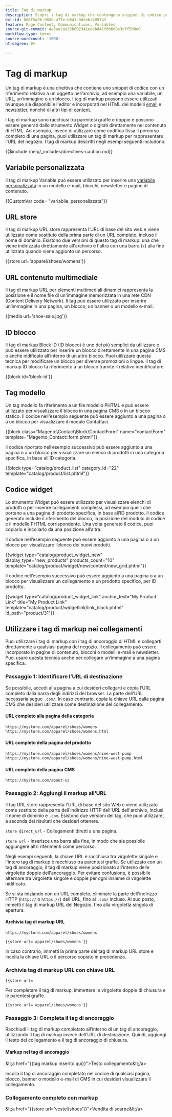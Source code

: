 ```yaml
---
title: Tag di markup
description: Scopri i tag di markup che contengono snippet di codice per fare riferimento a un oggetto nell’archivio.
exl-id: 0d6f5a9b-983d-473e-b641-0dceba40974f
feature: Page Content, Communications, Variables
source-git-commit: 4a3aa2aa32b692341edabd41fdb608e3cff5d8e0
workflow-type: tm+mt
source-wordcount: '1000'
ht-degree: 0%

---
```


# Tag di markup

Un tag di markup è una direttiva che contiene uno snippet di codice con un riferimento relativo a un oggetto nell’archivio, ad esempio una variabile, un URL, un’immagine o un blocco. I tag di markup possono essere utilizzati ovunque sia disponibile l&#39;editor e incorporati nel HTML dei modelli [email](email-templates.md) e [newsletter](../merchandising-promotions/newsletter-template.md), nonché di altri tipi di [content](../content-design/introduction.md#content).

I tag di markup sono racchiusi tra parentesi graffe e doppie e possono essere generati dallo strumento Widget o digitati direttamente nel contenuto di HTML. Ad esempio, invece di utilizzare come codifica fissa il percorso completo di una pagina, puoi utilizzare un tag di markup per rappresentare l’URL del negozio. I tag di markup descritti negli esempi seguenti includono:

{{$include /help/_includes/directives-caution.md}}

## Variabile personalizzata

Il tag di markup Variable può essere utilizzato per inserire una [variabile personalizzata](variables-custom.md) in un modello e-mail, blocchi, newsletter e pagine di contenuto.

\{\{CustomVar code= &quot;variabile_personalizzata&quot;}}

## URL store

Il tag di markup URL store rappresenta l’URL di base del sito web e viene utilizzato come sostituto della prima parte di un URL completo, incluso il nome di dominio. Esistono due versioni di questo tag di markup: una che viene indirizzata direttamente all&#39;archivio e l&#39;altra con una barra (`/`) alla fine utilizzata quando viene aggiunto un percorso.

\{\{store url=&#39;apparel/shoes/womens&#39;}}

## URL contenuto multimediale

Il tag di markup URL per elementi multimediali dinamici rappresenta la posizione e il nome file di un&#39;immagine memorizzata in una rete CDN (Content Delivery Network). Il tag può essere utilizzato per inserire un’immagine in una pagina, un blocco, un banner o un modello e-mail.

\{\{media url=&#39;shoe-sale.jpg&#39;}}

## ID blocco

Il tag di markup Block ID (ID blocco) è uno dei più semplici da utilizzare e può essere utilizzato per inserire un blocco direttamente in una pagina CMS o anche nidificato all’interno di un altro blocco. Puoi utilizzare questa tecnica per modificare un blocco per diverse promozioni o lingue. Il tag di markup ID blocco fa riferimento a un blocco tramite il relativo identificatore.

\{\{block id=&#39;block-id&#39;}}

## Tag modello

Un tag modello fa riferimento a un file modello PHTML e può essere utilizzato per visualizzare il blocco in una pagina CMS o in un blocco statico. Il codice nell&#39;esempio seguente può essere aggiunto a una pagina o a un blocco per visualizzare il modulo Contattaci.

\{\{block class=&quot;Magento\Contact\Block\ContactForm&quot; name=&quot;contactForm&quot; template=&quot;Magento_Contact::form.phtml&quot;}}

Il codice riportato nell’esempio successivo può essere aggiunto a una pagina o a un blocco per visualizzare un elenco di prodotti in una categoria specifica, in base all’ID categoria.

\{\{block type=&quot;catalog/product_list&quot; category_id=&quot;22&quot; template=&quot;catalog/product/list.phtml&quot;}}

## Codice widget

Lo strumento Widget può essere utilizzato per visualizzare elenchi di prodotti o per inserire collegamenti complessi, ad esempio quelli che portano a una pagina di prodotto specifica, in base all’ID prodotto. Il codice generato include il riferimento del blocco, la posizione del modulo di codice e il modello PHTML corrispondente. Una volta generato il codice, puoi copiarlo e incollarlo da una posizione all’altra.

Il codice nell’esempio seguente può essere aggiunto a una pagina o a un blocco per visualizzare l’elenco dei nuovi prodotti.

\{\{widget type=&quot;catalog/product_widget_new&quot; display_type=&quot;new_products&quot; products_count=&quot;10&quot; template=&quot;catalog/product/widget/new/content/new_grid.phtml&quot;}}

Il codice nell’esempio successivo può essere aggiunto a una pagina o a un blocco per visualizzare un collegamento a un prodotto specifico, per ID prodotto.

\{\{widget type=&quot;catalog/product_widget_link&quot; anchor_text=&quot;My Product Link&quot; title=&quot;My Product Link&quot; template=&quot;catalog/product/widgetlink/link_block.phtml&quot; id_path=&quot;product/31&quot;}}

## Utilizzare i tag di markup nei collegamenti

Puoi utilizzare i tag di markup con i tag di ancoraggio di HTML e collegarti direttamente a qualsiasi pagina del negozio. Il collegamento può essere incorporato in pagine di contenuto, blocchi o modelli e-mail e newsletter. Puoi usare questa tecnica anche per collegare un’immagine a una pagina specifica.

### Passaggio 1: Identificare l’URL di destinazione

Se possibile, accedi alla pagina a cui desideri collegarti e copia l’URL completo dalla barra degli indirizzi del browser. La parte dell&#39;URL necessaria segue `.com/`. In caso contrario, copia la chiave URL dalla pagina CMS che desideri utilizzare come destinazione del collegamento.

#### URL completo alla pagina della categoria

`https://mystore.com/apparel/shoes/womens`
`https://mystore.com/apparel/shoes/womens.html`

#### URL completo della pagina del prodotto

`https://mystore.com/apparel/shoes/womens/nine-west-pump`
`https://mystore.com/apparel/shoes/womens/nine-west-pump.html`

#### URL completo della pagina CMS

`https://mystore.com/about-us`

### Passaggio 2: Aggiungi il markup all’URL

Il tag URL store rappresenta l&#39;URL di base del sito Web e viene utilizzato come sostituto della parte dell&#39;indirizzo HTTP dell&#39;URL dell&#39;archivio, inclusi il nome di dominio e `.com`. Esistono due versioni del tag, che puoi utilizzare, a seconda dei risultati che desideri ottenere.

`store direct_url` - Collegamenti diretti a una pagina.

`store url` - Inserisce una barra alla fine, in modo che sia possibile aggiungere altri riferimenti come percorso.

Negli esempi seguenti, la chiave URL è racchiusa tra virgolette singole e l&#39;intero tag di markup è racchiuso tra parentesi graffe. Se utilizzato con un tag di ancoraggio, il tag di markup viene posizionato all&#39;interno delle virgolette doppie dell&#39;ancoraggio. Per evitare confusione, è possibile alternare tra virgolette singole e doppie per ogni insieme di virgolette nidificato.

Se si sta iniziando con un URL completo, eliminare la parte dell&#39;indirizzo HTTP (`http://` o `https://`) dell&#39;URL, fino al `.com/` incluso. Al suo posto, immetti il tag di markup URL del Negozio, fino alla virgoletta singola di apertura.

#### Archivia tag di markup URL

`https://mystore.com/apparel/shoes/womens`

`{{store url='apparel/shoes/womens'}}`

In caso contrario, immetti la prima parte del tag di markup URL store e incolla la chiave URL o il percorso copiato in precedenza.

### Archivia tag di markup URL con chiave URL

`{{store url=`

Per completare il tag di markup, immettere le virgolette doppie di chiusura e le parentesi graffe.

`{{store url='apparel/shoes/womens'}}`

### Passaggio 3: Completa il tag di ancoraggio

Racchiudi il tag di markup completato all’interno di un tag di ancoraggio, utilizzando il tag di markup invece dell’URL di destinazione. Quindi, aggiungi il testo del collegamento e il tag di ancoraggio di chiusura.

#### Markup nel tag di ancoraggio

\&lt;a href=&quot;\{\{tag markup inserito qui}}&quot;>Testo collegamento\&lt;/a>

Incolla il tag di ancoraggio completato nel codice di qualsiasi pagina, blocco, banner o modello e-mail di CMS in cui desideri visualizzare il collegamento.

### Collegamento completo con markup

\&lt;a href=&quot;\{\{store url=&#39;vestel/shoes&#39;}}&quot;>Vendita di scarpe\&lt;/a>

<!-- Last updated from includes: 2022-08-30 15:36:09 -->
